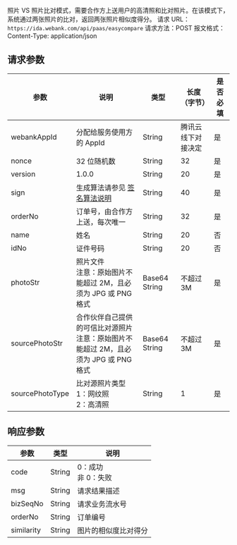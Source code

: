 照片 VS 照片比对模式，需要合作方上送用户的高清照和比对照片。在该模式下，系统通过两张照片的比对，返回两张照片相似度得分。
请求 URL：`https://ida.webank.com/api/paas/easycompare`
请求方法：POST
报文格式：Content-Type: application/json
## 请求参数
| 参数             | 说明                   | 类型   | 长度（字节） | 是否必填 |
| ---------------- | -------------------- | ----- | ---- | --- |
| webankAppId     | 分配给服务使用方的 AppId                           | String        | 腾讯云线下对接决定     | 是            |
| nonce           | 32 位随机数                                   | String        | 32         | 是            |
| version         | 1.0.0                                    | String        | 20         | 是            |
| sign            | 生成算法请参见 [签名算法说明](https://cloud.tencent.com/document/product/655/13817)  | String  | 40   | 是   |
| orderNo         | 订单号，由合作方上送，每次唯一                          | String        | 32         | 是            |
| name            | 姓名                                       | String        | 20         | 否          |
| idNo            | 证件号码                                     | String        | 20         | 否          |
| photoStr        | 照片文件</br>注意：原始图片不能超过 2M，且必须为 JPG 或 PNG 格式    | Base64 String | 不超过 3M   | 是  |
| sourcePhotoStr  | 合作伙伴自己提供的可信比对源照片</br>注意：原始图片不能超过 2M，且必须为 JPG 或 PNG 格式 | Base64 String | 不超过 3M      | 是 |
| sourcePhotoType | 比对源照片类型</br>1：网纹照</br>2：高清照     | String        | 1          | 是            |

## 响应参数

| 参数         |     类型   | 说明        |
| ----------- | ---------- | ---------- |
| code        | String     | 0：成功</br>非 0：失败  |
| msg         | String     | 请求结果描述     |
| bizSeqNo    | String     | 请求业务流水号    |
| orderNo     | String     | 订单编号       |
| similarity  | String     | 图片的相似度比对得分 |
